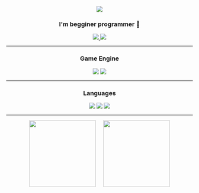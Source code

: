 <div align="center">   
<img src="https://capsule-render.vercel.app/api?type=rect&color=d6ec8c&height=150&section=header&text=🍡MarshMar🍡&fontSize=30" />

### I'm begginer programmer 👋


<p align="center">
  <a href="https://velog.io/@marshmar">
    <img src="https://img.shields.io/badge/Velog-marshmar?style=for-the-badge&logo=velog&logoColor=white"/>
  </a>
  <a href="https://solved.ac/profile/marshmar">
    <img src="https://img.shields.io/badge/Solved.ac-goekazld123?style=for-the-badge&logo=acm&logoColor=white"/>
  </a>
</p>

---
### Game Engine
<img src="https://img.shields.io/badge/Unity-222324?style=for-the-badge&logo=unity&logoColor=white">
<img src="https://img.shields.io/badge/unrealengine-%23313131.svg?style=for-the-badge&logo=unrealengine&logoColor=white">

---
### Languages
<img src="https://img.shields.io/badge/C%2B%2B-00599C?style=for-the-badge&logo=c%2B%2B&logoColor=white">
<img src="https://img.shields.io/badge/Python-3776AB?style=for-the-badge&logo=python&logoColor=white"> <img src="https://img.shields.io/badge/C%23-239120?style=for-the-badge&logo=c-sharp&logoColor=white">

---


<div style="display: flex; justify-content: center; gap: 20px;">
  <img src="https://github-readme-stats.vercel.app/api?username=marshmar&show_icons=true&theme=radical" height="180"/>
  <img src="https://github-readme-stats.vercel.app/api/top-langs/?username=marshmar&layout=compact&theme=radical" height="180"/>
</div>

</div>
<!--
**marshmar/marshmar** is a ✨ _special_ ✨ repository because its `README.md` (this file) appears on your GitHub profile.

Here are some ideas to get you started:

- 🔭 I’m currently working on ...
- 🌱 I’m currently learning ...
- 👯 I’m looking to collaborate on ...
- 🤔 I’m looking for help with ...
- 💬 Ask me about ...
- 📫 How to reach me: ...
- 😄 Pronouns: ...
- ⚡ Fun fact: ...
-->
